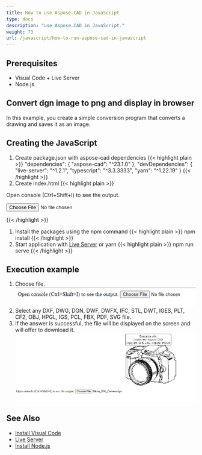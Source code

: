 ```yaml
---
title: How to use Aspose.CAD in JavaScript
type: docs
description: "use Aspose.CAD in JavaScript."
weight: 73
url: /javascript/how-to-run-aspose-cad-in-javascript
---
```


## Prerequisites
- Visual Code + Live Server
- Node.js

## Convert dgn image to png and display in browser

In this example, you create a simple conversion program that converts a drawing and saves it as an image.

## Creating the JavaScript

1. Create package.json with aspose-cad dependencies
{{< highlight plain >}}
"dependencies": {
    "aspose-cad": "^23.1.0"
  },
 "devDependencies": {
    "live-server": "^1.2.1",
    "typescript": "^3.3.3333",
    "yarn": "^1.22.19"
  }
{{< /highlight >}}
1. Create index.html
{{< highlight plain >}}
<!DOCTYPE html>
Open console (Ctrl+Shift+I) to see the output.

<script src="./node_modules/aspose-cad/dotnet.js"></script>
<script type="module" src="./node_modules/aspose-cad/es2015/index-js.js"></script>

<body>
	<input id="file" type="file">
	<img id="image" />
</body>

<script>
window.onload = async function () {
	document.querySelector('input').addEventListener('change', function() {
      var reader = new FileReader();
      reader.onload = function() {
      
          var arrayBuffer = this.result;
          var array = new Uint8Array(arrayBuffer);
          
		  //GET_FILE_FORMAT
		  fileFormat = Aspose.CAD.Image.getFileFormat(array);
          console.log(fileFormat);
		  
		  // LOAD
		  file = Aspose.CAD.Image.load(array);
          console.log(file);
		  
		  // SAVE
		  exportedFilePromise = Aspose.CAD.Image.save(array, new Aspose.CAD.PngOptions());
		  exportedFilePromise.then(exportedFile => {
			console.log(exportedFile);
			
			var urlCreator = window.URL || window.webkitURL;
			var blob = new Blob([exportedFile], { type: 'application/octet-stream' });
            var imageUrl = urlCreator.createObjectURL(blob);
            document.querySelector("#image").src = imageUrl;
		  });
      }
	  
      reader.readAsArrayBuffer(this.files[0]);
    }, 
	false);
};
</script>
{{< /highlight >}}

1. Install the packages using the npm command
{{< highlight plain >}}
npm install
{{< /highlight >}}
1. Start application with [Live Server](https://marketplace.visualstudio.com/items?itemName=ritwickdey.LiveServer/) or yarn
{{< highlight plain >}}
npm run serve
{{< /highlight >}}

## Execution example

1. Choose file.<br>
![Choose file](choose-file.png)<br>
1. Select any DXF, DWG, DGN, DWF, DWFX, IFC, STL, DWT, IGES, PLT, CF2, OBJ, HPGL, IGS, PCL, FBX, PDF, SVG file.
1. If the answer is successful, the file will be displayed on the screen and will offer to download it.<br>
![Convert image](convert-image.png)<br>
## See Also

- [Install Visual Code](https://code.visualstudio.com/)
- [Live Server](https://marketplace.visualstudio.com/items?itemName=ritwickdey.LiveServer/)
- [Install Node.js](https://nodejs.org/en/)